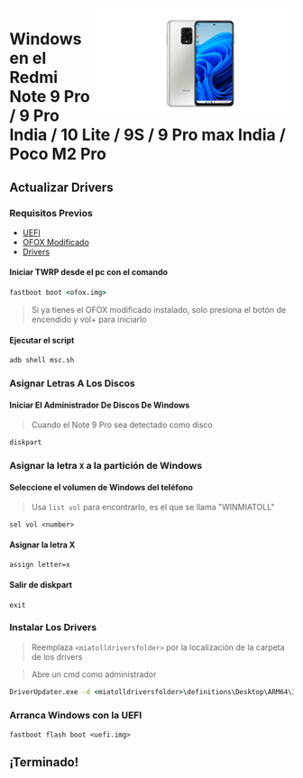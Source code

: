 <img align="right" src="https://github.com/Rubanoxd/Port-Windows-11-redmi-note-9_pro/blob/main/Miatoll.png" width="350" alt="Windows 11 Running On A Redmi Note 9 Pro / 9 Pro India / 10 Lite / 9S / 9 Pro max India / Poco M2 Pro">


# Windows en el Redmi Note 9 Pro / 9 Pro India / 10 Lite / 9S / 9 Pro max India / Poco M2 Pro

## Actualizar Drivers

### Requisitos Previos

- [UEFI](https://github.com/Rubanoxd/Port-Windows-11-redmi-note-9_pro/releases/tag/Uefi)
- [OFOX Modificado](https://github.com/Rubanoxd/Port-Windows-11-redmi-note-9_pro/releases/tag/modded-ofox)
- [Drivers](https://github.com/N1kroks/7xx-Drivers/releases/latest)

#### Iniciar TWRP desde el pc con el comando

```cmd
fastboot boot <ofox.img>
```

> Si ya tienes el OFOX modificado instalado, solo presiona el botón de encendido y vol+ para iniciarlo


#### Ejecutar el script

```cmd
adb shell msc.sh
```

### Asignar Letras A Los Discos

#### Iniciar El Administrador De Discos De Windows

> Cuando el Note 9 Pro sea detectado como disco

```cmd
diskpart
```


### Asignar la letra `X` a la partición de Windows

#### Seleccione el volumen de Windows del teléfono
> Usa `list vol` para encontrarlo, es el que se llama "WINMIATOLL"

```diskpart
sel vol <number>
```

#### Asignar la letra X
```diskpart
assign letter=x
```

#### Salir de diskpart
```diskpart
exit
```


### Instalar Los Drivers

> Reemplaza `<miatolldriversfolder>` por la localización de la carpeta de los drivers

> Abre un cmd como administrador


```cmd
DriverUpdater.exe -d <miatolldriversfolder>\definitions\Desktop\ARM64\Internal\miatoll.txt -r <miatolldriversfolder> -p X:
```


### Arranca Windows con la UEFI

```
fastboot flash boot <uefi.img>
```

## ¡Terminado!
